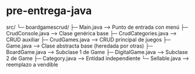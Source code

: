 # pre-entrega-java

src/
 └─ boardgamescrud/
     ├─ Main.java --> Punto de entrada con menú
     ├─ CrudConsole.java --> Clase genérica base
     ├─ CrudCategories.java --> CRUD auxiliar
     ├─ CrudGames.java --> CRUD principal de juegos
     ├─ Game.java --> Clase abstracta base (heredada por otras)
     ├─ BoardGame.java --> Subclase 1 de Game
     ├─ DigitalGame.java --> Subclase 2 de Game
     ├─ Category.java --> Entidad independiente
     └─ Sellable.java --> reemplazo a vendible

